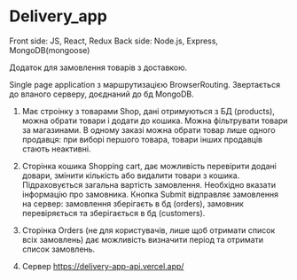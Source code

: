 # Delivery_app
Front side: JS, React, Redux
Back side: Node.js, Express, MongoDB(mongoose)

Додаток для замовлення товарів з доставкою. 

Single page application з маршрутизацією BrowserRouting. Звертається до вланого серверу, доєднаний до бд MongoDB. 

1. Має строінку з товарами Shop, дані отримуються з БД (products), можна обрати товари і додати до кошика. Можна фільтрувати товари за магазинами. В одному заказі можна обрати товар лише одного продавця: при виборі першого товара, товари інших продавців стають неактивні. 

2. Сторінка кошика Shopping cart, дає можливість перевірити додані довари, змінити кількість або видалити товари з кошика. Підраховується загальна вартість замовлення. Необхідно вказати інформацію про замовника. Кнопка Submit відправляє замовлення на сервер: замовлення зберігаєть в бд (orders), замовник перевіряється та зберігається в бд (customers). 

3. Сторінка Orders (не для користувачів, лише щоб отримати список всіх замовлень) дає можливість визначити період та отримати список замовлень. 

4. Сервер https://delivery-app-api.vercel.app/ 
